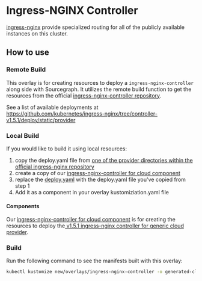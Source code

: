 # Ingress-NGINX Controller

[ingress-nginx](https://github.com/kubernetes/ingress-nginx) provide specialized routing for all of the publicly available instances on this cluster.

## How to use

### Remote Build

This overlay is for creating resources to deploy a `ingress-nginx-controller` along side with Sourcegraph. It utilizes the remote build function to get the resources from the official [ingress-nginx-controller repository](https://github.com/kubernetes/ingress-nginx).

See a list of available deployments at https://github.com/kubernetes/ingress-nginx/tree/controller-v1.5.1/deploy/static/provider

### Local Build

If you would like to build it using local resources:

1. copy the deploy.yaml file from [one of the provider directories within the official ingress-nginx repository](https://github.com/kubernetes/ingress-nginx/tree/controller-v1.5.1/deploy/static/provider)
2. create a copy of our [ingress-nginx-controller for cloud component](../components/network/ingress-nginx-controller/cloud)
3. replace the [deploy.yaml](../components/network/ingress-nginx-controller/cloud.yaml) with the deploy.yaml file you've copied from step 1
4. Add it as a component in your overlay kustomiziation.yaml file

#### Components

Our [ingress-nginx-controller for cloud component](../components/network/ingress-nginx-controller/cloud) is for creating the resources to deploy the[ v1.5.1 ingress-nginx controller for generic cloud provider](https://github.com/kubernetes/ingress-nginx/tree/controller-v1.5.1/deploy/static/provider/cloud).

### Build

Run the following command to see the manifests built with this overlay:

```bash
kubectl kustomize new/overlays/ingress-nginx-controller -o generated-cluster.yaml
```
